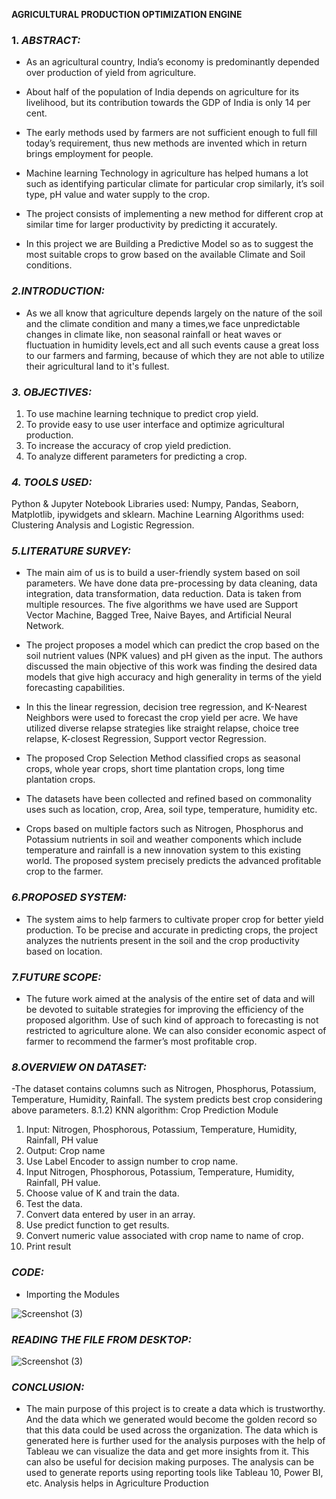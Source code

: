 __AGRICULTURAL PRODUCTION OPTIMIZATION ENGINE__

### 1. _ABSTRACT:_

- As an agricultural country, India’s economy is predominantly depended over production of yield from agriculture.

- About half of the population of India depends on agriculture for its livelihood, but its contribution towards the GDP of India is
only 14 per cent. 

- The early methods used by farmers are not sufficient enough to full fill today’s requirement, thus new methods are invented which in return brings employment  for  people.
- Machine  learning  Technology  in  agriculture  has helped humans a lot such as identifying particular climate for particular crop similarly, it’s soil type, pH value and water supply to the crop.
- The project consists of implementing a new method for different crop at similar time for larger productivity by predicting it accurately.
- In this project we are Building a Predictive Model so as to suggest the most suitable crops to grow based on the available Climate and Soil conditions.


### _2.INTRODUCTION:_

- As we all know that agriculture depends largely on the nature of the soil and the climate condition and many a times,we face unpredictable changes in climate like, non seasonal rainfall or heat waves or fluctuation in humidity levels,ect and all such events cause a great loss
to our farmers and farming, because of which they are not able to utilize their agricultural land to it's fullest.



### _3. OBJECTIVES:_

1. To use machine learning technique to predict crop yield.
2. To provide easy to use user interface and optimize agricultural production.
3. To increase the accuracy of crop yield prediction.
4. To analyze different parameters for predicting a crop.

### _4. TOOLS USED:_
Python & Jupyter Notebook Libraries used: Numpy, Pandas, Seaborn, Matplotlib, ipywidgets and sklearn. Machine Learning Algorithms used: Clustering Analysis and Logistic Regression.

### _5.LITERATURE SURVEY:_

- The main aim of us is to build a user-friendly system based on soil parameters. We have done data pre-processing by data cleaning, data integration, data
transformation, data reduction. Data is taken from multiple resources. The five algorithms we have used are Support Vector Machine,
Bagged Tree, Naive Bayes, and Artificial Neural Network.

- The project proposes a model which can predict the crop based on the soil nutrient values (NPK values) and pH given as the input. The authors
discussed the main objective of this work was finding the desired data models that give high accuracy and high generality in terms
of the yield forecasting capabilities.

- In this the linear regression, decision tree regression, and K-Nearest Neighbors were used to forecast the crop yield per
acre. We have utilized diverse relapse strategies like straight relapse, choice tree relapse, K-closest Regression, Support vector
Regression.

- The proposed Crop Selection Method classified crops as seasonal crops, whole year crops, short time plantation crops, long time plantation crops.

- The datasets have been collected and refined based on commonality uses such as location, crop, Area, soil type, temperature, humidity etc.

- Crops based on multiple factors such as Nitrogen, Phosphorus and Potassium nutrients in soil and weather components which include temperature and rainfall is a new innovation
system to this existing world. The proposed system precisely predicts the advanced profitable crop to the farmer.

### _6.PROPOSED SYSTEM:_

- The system aims to help farmers to cultivate proper crop for better yield production. To be precise and accurate in predicting
crops, the project analyzes the nutrients present in the soil and the crop productivity based on location. 

### _7.FUTURE SCOPE:_

- The future work aimed at the analysis of the entire set of data and will be devoted to suitable strategies for improving the efficiency of the proposed algorithm. Use of such kind of approach to forecasting is not restricted
to agriculture alone. We can also consider economic aspect of farmer to recommend the farmer’s most
profitable crop.

### _8.OVERVIEW ON DATASET:_

-The dataset contains columns such as Nitrogen, Phosphorus, Potassium, Temperature, Humidity, Rainfall. The system predicts best crop considering above parameters.
8.1.2) KNN algorithm: Crop Prediction Module
1) Input: Nitrogen, Phosphorous, Potassium, Temperature, Humidity, Rainfall, PH value
2) Output: Crop name
3) Use Label Encoder to assign number to crop name.
4) Input Nitrogen, Phosphorous, Potassium, Temperature, Humidity, Rainfall, PH value.
5) Choose value of K and train the data.
6) Test the data.
7) Convert data entered by user in an array.
8) Use predict function to get results.
9) Convert numeric value associated with crop name to name of crop.
10) Print result

### _CODE:_

- Importing the Modules 

![Screenshot (3)](https://user-images.githubusercontent.com/116183177/221876496-5e749cf4-5e96-4bf1-9dec-55cb4daa8b16.png)

### _READING THE FILE FROM DESKTOP:_

![Screenshot (3)](https://user-images.githubusercontent.com/116183177/221877092-ca65d8e1-ec0a-4e52-81ee-e2d1a9dacb3b.png)

### _CONCLUSION:_
- The main purpose of this project is to create a data which is trustworthy. And the data which we generated would become the golden record so that this data could be used across the organization. The data which is generated here is further used for the analysis purposes with the help of Tableau we can visualize the data and get more insights from it. This can also be useful for decision making purposes. The analysis can be used to generate reports using reporting tools like Tableau 10, Power BI, etc. Analysis helps in Agriculture Production
















